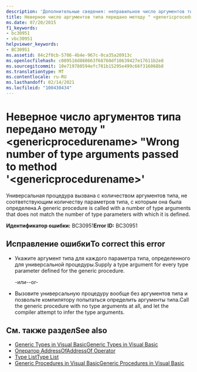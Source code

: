 ```yaml
---
description: 'Дополнительные сведения: неправильное число аргументов типа, переданных методу " <genericprocedurename> "'
title: Неверное число аргументов типа передано методу " <genericprocedurename> "
ms.date: 07/20/2015
f1_keywords:
- bc30951
- vbc30951
helpviewer_keywords:
- BC30951
ms.assetid: 84c2f0cb-5706-4b4e-967c-0ca35a20913c
ms.openlocfilehash: c009518d880663f68760df10639427e17611b2e8
ms.sourcegitcommit: 10e719780594efc781b15295e499c66f316068b8
ms.translationtype: MT
ms.contentlocale: ru-RU
ms.lasthandoff: 02/14/2021
ms.locfileid: "100430434"
---
```

# <a name="wrong-number-of-type-arguments-passed-to-method-genericprocedurename"></a><span data-ttu-id="abbeb-103">Неверное число аргументов типа передано методу " \<genericprocedurename> "</span><span class="sxs-lookup"><span data-stu-id="abbeb-103">Wrong number of type arguments passed to method '\<genericprocedurename>'</span></span>

<span data-ttu-id="abbeb-104">Универсальная процедура вызвана с количеством аргументов типа, не соответствующим количеству параметров типа, с которым она была определена.</span><span class="sxs-lookup"><span data-stu-id="abbeb-104">A generic procedure is called with a number of type arguments that does not match the number of type parameters with which it is defined.</span></span>  
  
 <span data-ttu-id="abbeb-105">**Идентификатор ошибки:** BC30951</span><span class="sxs-lookup"><span data-stu-id="abbeb-105">**Error ID:** BC30951</span></span>  
  
## <a name="to-correct-this-error"></a><span data-ttu-id="abbeb-106">Исправление ошибки</span><span class="sxs-lookup"><span data-stu-id="abbeb-106">To correct this error</span></span>  
  
- <span data-ttu-id="abbeb-107">Укажите аргумент типа для каждого параметра типа, определенного для универсальной процедуры.</span><span class="sxs-lookup"><span data-stu-id="abbeb-107">Supply a type argument for every type parameter defined for the generic procedure.</span></span>  
  
     <span data-ttu-id="abbeb-108">-или-</span><span class="sxs-lookup"><span data-stu-id="abbeb-108">-or-</span></span>  
  
- <span data-ttu-id="abbeb-109">Вызовите универсальную процедуру вообще без аргументов типа и позвольте компилятору попытаться определить аргументы типа.</span><span class="sxs-lookup"><span data-stu-id="abbeb-109">Call the generic procedure with no type arguments at all, and let the compiler attempt to infer the type arguments.</span></span>  
  
## <a name="see-also"></a><span data-ttu-id="abbeb-110">См. также раздел</span><span class="sxs-lookup"><span data-stu-id="abbeb-110">See also</span></span>

- [<span data-ttu-id="abbeb-111">Generic Types in Visual Basic</span><span class="sxs-lookup"><span data-stu-id="abbeb-111">Generic Types in Visual Basic</span></span>](../programming-guide/language-features/data-types/generic-types.md)
- [<span data-ttu-id="abbeb-112">Оператор AddressOf</span><span class="sxs-lookup"><span data-stu-id="abbeb-112">AddressOf Operator</span></span>](../language-reference/operators/addressof-operator.md)
- [<span data-ttu-id="abbeb-113">Type List</span><span class="sxs-lookup"><span data-stu-id="abbeb-113">Type List</span></span>](../language-reference/statements/type-list.md)
- [<span data-ttu-id="abbeb-114">Generic Procedures in Visual Basic</span><span class="sxs-lookup"><span data-stu-id="abbeb-114">Generic Procedures in Visual Basic</span></span>](../programming-guide/language-features/data-types/generic-procedures.md)
